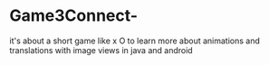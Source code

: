 # Game3Connect-
it's about a short game like x O to learn more about animations and translations with image views in java and android 
